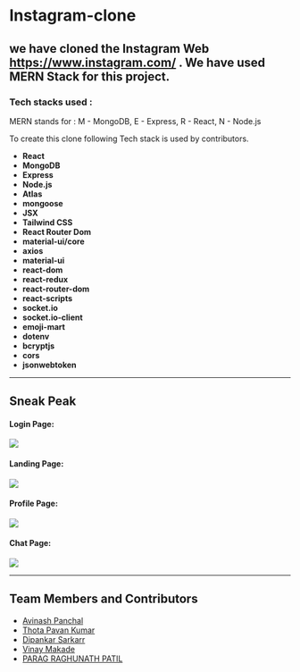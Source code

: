 
# Instagram-clone
we have cloned the Instagram Web  https://www.instagram.com/ . We have used MERN Stack for this project.
---
### Tech stacks used :
MERN stands for : M - MongoDB, E - Express, R - React, N - Node.js

To create this clone following Tech stack is used by contributors.

*  **React** 
*  **MongoDB** 
*  **Express** 
*  **Node.js** 
*  **Atlas** 
*  **mongoose** 
*  **JSX** 
*  **Tailwind CSS** 
*  **React Router Dom** 
*  **material-ui/core** 
*  **axios** 
*  **material-ui** 
*  **react-dom** 
*  **react-redux** 
*  **react-router-dom** 
*  **react-scripts**
*  **socket.io** 
*  **socket.io-client** 
*  **emoji-mart** 
*  **dotenv** 
*  **bcryptjs** 
*  **cors** 
*  **jsonwebtoken** 

<hr/>

## Sneak Peak
#### Login Page:
<img src="https://imgur.com/HTRG1G8.png"/>

#### Landing Page:
<img src="https://imgur.com/kUATCyG.png"/>

<!-- #### Upload Page:
<img src="https://i.imgur.com/l111CAG.png"/> -->

#### Profile Page:
<img src="https://imgur.com/uhD3nix.png"/>

<!-- #### Tag Page:
<img src="https://i.imgur.com/cqIyXOx.png"/> -->

#### Chat Page:
<img src="https://imgur.com/UXJzj9O.png"/>


<hr/>

## Team Members and Contributors
- [Avinash Panchal](https://github.com/avinashpanchal123)
- [Thota Pavan Kumar](https://github.com/ThotaPavanKumar)
- [Dipankar Sarkarr](https://github.com/Dipankar-gitworld)
- [Vinay Makade](https://github.com/Vinay2603)
- [PARAG RAGHUNATH PATIL](https://github.com/paragpatil187)

